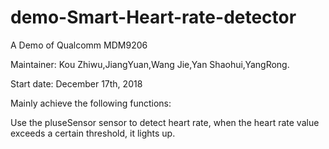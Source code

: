 # demo-Smart-Heart-rate-detector

A Demo of Qualcomm MDM9206 

Maintainer: Kou Zhiwu,JiangYuan,Wang Jie,Yan Shaohui,YangRong.

Start date: December 17th, 2018

Mainly achieve the following functions:

Use the pluseSensor sensor to detect heart rate, when the heart rate value exceeds a certain threshold, it lights up.
